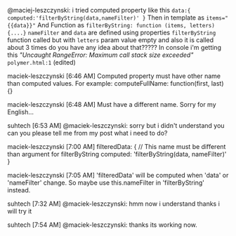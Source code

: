 @maciej-leszczynski: i tried computed property like this
`data:{
         computed:'filterByString(data,nameFilter)'
       }`
Then  in template as `items="{{data}}"`
And Function as `filterByString: function (items, letters){....}`
`nameFilter` and `data` are defined using properties
`filterByString` function called but with `letters` param value empty and also it is called about 3 times do you have any idea about that?????
In console i'm getting this _"Uncaught RangeError: Maximum call stack size exceeded"_ `polymer.html:1` (edited)

maciek-leszczynski [6:46 AM]
Computed property must have other name than computed values. For example: computeFullName: function(first, last) {}

maciek-leszczynski [6:48 AM]
Must have a different name. Sorry for my English...

suhtech [6:53 AM]
@maciek-leszczynski: sorry but i didn't understand you can you please tell me from my post what i need to do?

maciek-leszczynski [7:00 AM]
filteredData: { // This name must be different than argument for filterByString
        computed: 'filterByString(data, nameFilter)'
}

maciek-leszczynski [7:05 AM]
'filteredData' will be computed when 'data' or 'nameFilter' change. So maybe use this.nameFilter in 'filterByString' instead.

suhtech [7:32 AM]
@maciek-leszczynski:  hmm now i understand thanks  i will try it

suhtech [7:54 AM]
@maciek-leszczynski: thanks its working now.
